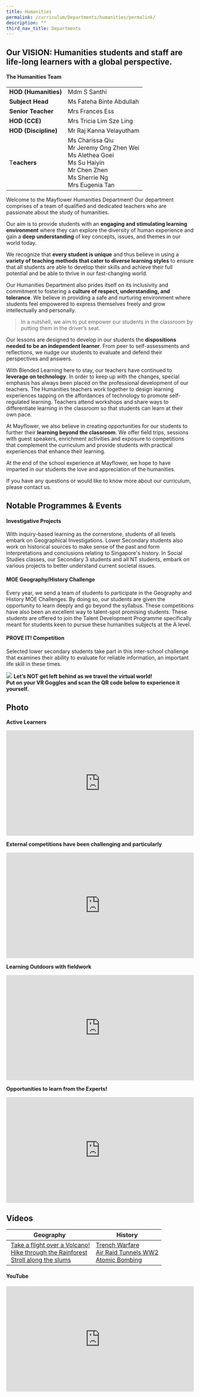 ```yaml
---
title: Humanities
permalink: /curriculum/Departments/humanities/permalink/
description: ""
third_nav_title: Departments
---
```

## Our VISION: Humanities students and staff are life-long learners with a global perspective.

#### The Humanities Team

|||
| --- | --- | 
| **HOD (Humanities)**| Mdm S Santhi |
| **Subject Head**| Ms Fateha Binte Abdullah |
| **Senior Teacher**| Mrs Frances Ess |
| **HOD (CCE)**| Mrs Tricia Lim Sze Ling |
| **HOD (Discipline)**| Mr Raj Kanna Velayutham |
| T**eachers** | Ms Charissa Qiu <br>Mr Jeremy Ong Zhen Wei <br>Ms Alethea Goei <br>Ms Su Haiyin <br>Mr Chen Zhen <br>Ms Sherrie Ng <br>Mrs Eugenia Tan |

Welcome to the Mayflower Humanities Department! Our department comprises of a team of qualified and dedicated teachers who are passionate about the study of humanities.

Our aim is to provide students with an **engaging and stimulating learning environment** where they can explore the diversity of human experience and gain a **deep understanding** of key concepts, issues, and themes in our world today. 

We recognize that **every student is unique** and thus believe in using a **variety of teaching methods that cater to diverse learning styles** to ensure that all students are able to develop their skills and achieve their full potential and be able to thrive in our fast-changing world. 

Our Humanities Department also prides itself on its inclusivity and commitment to fostering a **culture of respect, understanding, and tolerance**. We believe in providing a safe and nurturing environment where students feel empowered to express themselves freely and grow intellectually and personally.

> In a nutshell, we aim to put empower our students in the classroom by putting them in the driver’s seat.

Our lessons are designed to develop in our students the **dispositions needed to be an independent learner**. From peer to self-assessments and reflections, we nudge our students to evaluate and defend their perspectives and answers. 

With Blended Learning here to stay, our teachers have continued to **leverage on technology**. In order to keep up with the changes, special emphasis has always been placed on the professional development of our teachers. The Humanities teachers work together to design learning experiences tapping on the affordances of technology to promote self-regulated learning. Teachers attend workshops and share ways to differentiate learning in the classroom so that students can learn at their own pace.

At Mayflower, we also believe in creating opportunities for our students to further their **learning beyond the classroom**. We offer field trips, sessions with guest speakers, enrichment activities and exposure to competitions that complement the curriculum and provide students with practical experiences that enhance their learning.

At the end of the school experience at Mayflower, we hope to have imparted in our students the love and appreciation of the humanities. 

If you have any questions or would like to know more about our curriculum, please contact us. 


Notable Programmes &amp; Events
---------------------------
#### Investigative Projects
With inquiry-based learning as the cornerstone, students of all levels embark on Geographical Investigations. Lower Secondary students also work on historical sources to make sense of the past and form interpretations and conclusions relating to Singapore's history. In Social Studies classes, our Secondary 3 students and all NT students, embark on various projects to better understand current societal issues.

#### MOE Geography/History Challenge 
Every year, we send a team of students to participate in the Geography and History MOE Challenges. By doing so, our students are given the opportunity to learn deeply and go beyond the syllabus. These competitions have also been an excellent way to talent-spot promising students. These students are offered to join the Talent Development Programme specifically meant for students keen to pursue these humanities subjects at the A level.

#### PROVE IT! Competition
Selected lower secondary students take part in this inter-school challenge that examines their ability to evaluate for reliable information, an important life skill in these times. 


![](/images/science1.jpg)
**Let’s NOT get left behind as we travel the virtual world!  
Put on your VR Goggles and scan the QR code below to experience it yourself.**

Photo
-----
**Active Learners**
<div style="position:relative;width:100%;padding-bottom: 56.25%;height: 0; overflow: hidden;"><iframe style="position: absolute; top: 0; left: 0; width: 100%; height: 100%;" src="https://docs.google.com/presentation/d/e/2PACX-1vQyXMfG5juOyJlOxRPoaEsSHQw4KMsU_mLV2bRgAgCoXqmGZ54f5K9XFfmCbky5T2R3XmURvZKvSLSw/embed?start=1&amp;loop=1&amp;delayms=3000" frameborder="0" allowfullscreen="true"></iframe></div>

**External competitions have been challenging and particularly**
<div style="position:relative;width:100%;padding-bottom: 56.25%;height: 0; overflow: hidden;"><iframe style="position: absolute; top: 0; left: 0; width: 100%; height: 100%;" src="https://docs.google.com/presentation/d/e/2PACX-1vT9IvgGucY7kY0p6UUCf9ZDeL1-5hrwSigSoeJlLTieCWudJwLx_R_OeV6ujqjQdb6nKuQahGqXQymQ/embed?start=1&amp;loop=1&amp;delayms=3000" frameborder="0" allowfullscreen="true"></iframe></div>

**Learning Outdoors with fieldwork**
<div style="position:relative;width:100%;padding-bottom: 56.25%;height: 0; overflow: hidden;"><iframe style="position: absolute; top: 0; left: 0; width: 100%; height: 100%;" src="https://docs.google.com/presentation/d/e/2PACX-1vSjba9ag3LPaJWw4QigvLuV9TNU5yW2G_LvaWswFiWTsNgPmiVIXTWDWQeYZ688Ee0GGnndn0daUfkN/embed?start=1&amp;loop=1&amp;delayms=3000" frameborder="0" allowfullscreen="true"></iframe></div>

**Opportunities to learn from the Experts!**
<div style="position:relative;width:100%;padding-bottom: 56.25%;height: 0; overflow: hidden;"><iframe style="position: absolute; top: 0; left: 0; width: 100%; height: 100%;" allowfullscreen="true" frameborder="0" src="https://docs.google.com/presentation/d/e/2PACX-1vTxNhAaYg56u-Yprhiny3lpkfHcH9jNbgxJsKBV4F49XGhAaLW2orCgVojCW9JDFMhsfoejtvsYYGy7/embed?start=1&amp;loop=1&amp;delayms=3000"></iframe></div>

Videos
-----

| Geography | History |
|---|---|
| [Take a flight over a Volcano!](https://youtu.be/o3a1fkLsNS4) <br> [Hike through the Rainforest](https://youtu.be/ELQh3z4KrXk) <br> [Stroll along the slums](https://youtu.be/PFqv_QKO574)|[Trench Warfare](https://youtu.be/m7h4XuvLrmg) <br>[Air Raid Tunnels WW2](https://youtu.be/5xKaXPrfAMs) <br> [Atomic Bombing](https://youtu.be/Hgp6ZH-by-E) |

#### YouTube

<div style="position:relative;width:100%;padding-bottom: 56.25%;height: 0; overflow: hidden;"><iframe style="position: absolute; top: 0; left: 0; width: 100%; height: 100%;" src="https://www.youtube.com/embed/Mln87VqWOTQ" title="Mayflower Secondary School Humanities Dept - Prove It" frameborder="0" allow="accelerometer; autoplay; clipboard-write; encrypted-media; gyroscope; picture-in-picture" allowfullscreen></iframe></div>